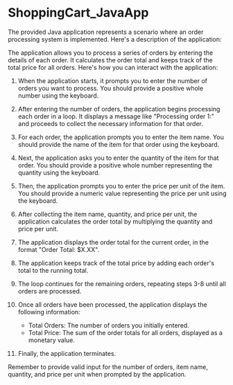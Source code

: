 # ShoppingCart_JavaApp

The provided Java application represents a scenario where an order processing system is implemented. Here's a description of the application:

The application allows you to process a series of orders by entering the details of each order. It calculates the order total and keeps track of the total price for all orders. Here's how you can interact with the application:

1. When the application starts, it prompts you to enter the number of orders you want to process. You should provide a positive whole number using the keyboard.

2. After entering the number of orders, the application begins processing each order in a loop. It displays a message like "Processing order 1:" and proceeds to collect the necessary information for that order.

3. For each order, the application prompts you to enter the item name. You should provide the name of the item for that order using the keyboard.

4. Next, the application asks you to enter the quantity of the item for that order. You should provide a positive whole number representing the quantity using the keyboard.

5. Then, the application prompts you to enter the price per unit of the item. You should provide a numeric value representing the price per unit using the keyboard.

6. After collecting the item name, quantity, and price per unit, the application calculates the order total by multiplying the quantity and price per unit.

7. The application displays the order total for the current order, in the format "Order Total: $X.XX".

8. The application keeps track of the total price by adding each order's total to the running total.

9. The loop continues for the remaining orders, repeating steps 3-8 until all orders are processed.

10. Once all orders have been processed, the application displays the following information:
    - Total Orders: The number of orders you initially entered.
    - Total Price: The sum of the order totals for all orders, displayed as a monetary value.

11. Finally, the application terminates.

Remember to provide valid input for the number of orders, item name, quantity, and price per unit when prompted by the application.
